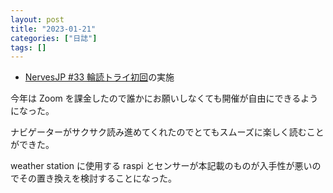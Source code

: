 ```yaml
---
layout: post
title: "2023-01-21"
categories: ["日誌"]
tags: []
---
```


- [NervesJP #33 輪読トライ初回](https://nerves-jp.connpass.com/event/272174/)の実施

今年は Zoom を課金したので誰かにお願いしなくても開催が自由にできるようになった。

ナビゲーターがサクサク読み進めてくれたのでとてもスムーズに楽しく読むことができた。

weather station に使用する raspi とセンサーが本記載のものが入手性が悪いのでその置き換えを検討することになった。
